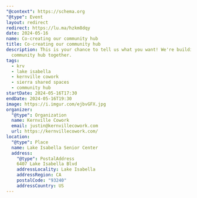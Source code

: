```yaml
---
"@context": https://schema.org
"@type": Event
layout: redirect
redirect: https://lu.ma/hzkm8dqy
date: 2024-05-16
name: Co-creating our community hub
title: Co-creating our community hub
description: This is your chance to tell us what you want! We're building this
  community hub together.
tags:
  - krv
  - lake isabella
  - kernville cowork
  - sierra shared spaces
  - community hub
startDate: 2024-05-16T17:30
endDate: 2024-05-16T19:30
image: https://i.imgur.com/ejbvGFX.jpg
organizer:
  "@type": Organization
  name: Kernville Cowork
  email: justin@kernvillecowork.com
  url: https://kernvillecowork.com/
location:
  "@type": Place
  name: Lake Isabella Senior Center
  address:
    "@type": PostalAddress
    6407 Lake Isabella Blvd
    addressLocality: Lake Isabella
    addressRegion: CA
    postalCode: "93240"
    addressCountry: US
---
```

